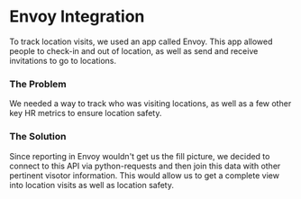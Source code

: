 # Envoy Integration
To track location visits, we used an app called Envoy. This app allowed people to check-in and out of location, as well as send and receive invitations to go to locations. 

### The Problem
We needed a way to track who was visiting locations, as well as a few other key HR metrics to ensure location safety.

### The Solution
Since reporting in Envoy wouldn't get us the fill picture, we decided to connect to this API via python-requests and then join this data with other pertinent visotor information. This would allow us to get a complete view into location visits as well as location safety.
